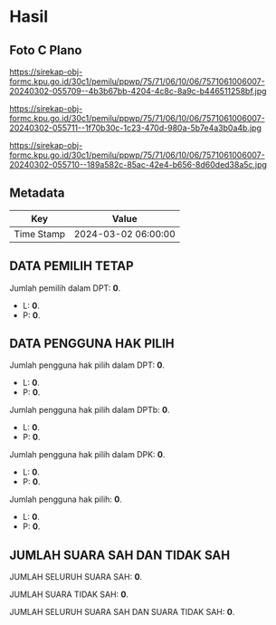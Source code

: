 # Hasil

## Foto C Plano

https://sirekap-obj-formc.kpu.go.id/30c1/pemilu/ppwp/75/71/06/10/06/7571061006007-20240302-055709--4b3b67bb-4204-4c8c-8a9c-b446511258bf.jpg

https://sirekap-obj-formc.kpu.go.id/30c1/pemilu/ppwp/75/71/06/10/06/7571061006007-20240302-055711--1f70b30c-1c23-470d-980a-5b7e4a3b0a4b.jpg

https://sirekap-obj-formc.kpu.go.id/30c1/pemilu/ppwp/75/71/06/10/06/7571061006007-20240302-055710--189a582c-85ac-42e4-b656-8d60ded38a5c.jpg


## Metadata

| Key        | Value               |
| ---------- | ------------------- |
| Time Stamp | 2024-03-02 06:00:00 |


## DATA PEMILIH TETAP

Jumlah pemilih dalam DPT: **0**.
 * L: **0**.
 * P: **0**.

## DATA PENGGUNA HAK PILIH

Jumlah pengguna hak pilih dalam DPT: **0**.
 * L: **0**.
 * P: **0**.

Jumlah pengguna hak pilih dalam DPTb: **0**.
 * L: **0**.
 * P: **0**.

Jumlah pengguna hak pilih dalam DPK: **0**.
 * L: **0**.
 * P: **0**.

Jumlah pengguna hak pilih: **0**.
 * L: **0**.
 * P: **0**.

## JUMLAH SUARA SAH DAN TIDAK SAH

JUMLAH SELURUH SUARA SAH: **0**.

JUMLAH SUARA TIDAK SAH: **0**.

JUMLAH SELURUH SUARA SAH DAN SUARA TIDAK SAH: **0**.



